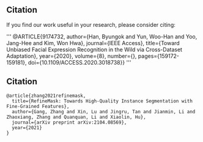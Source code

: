 ## Citation
If you find our work useful in your research, please consider citing:

'''
@ARTICLE{9174732,
  author={Han, Byungok and Yun, Woo-Han and Yoo, Jang-Hee and Kim, Won Hwa},
  journal={IEEE Access}, 
  title={Toward Unbiased Facial Expression Recognition in the Wild via Cross-Dataset Adaptation}, 
  year={2020},
  volume={8},
  number={},
  pages={159172-159181},
  doi={10.1109/ACCESS.2020.3018738}}
'''

## Citation
```
@article{zhang2021refinemask,
  title={RefineMask: Towards High-Quality Instance Segmentation with Fine-Grained Features},
  author={Gang, Zhang and Xin, Lu and Jingru, Tan and Jianmin, Li and Zhaoxiang, Zhang and Quanquan, Li and Xiaolin, Hu},
  journal={arXiv preprint arXiv:2104.08569},
  year={2021}
}
```
